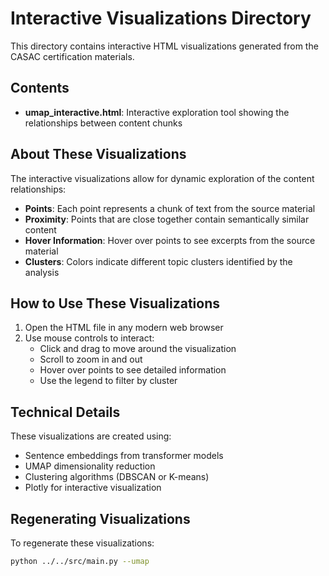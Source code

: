 # Interactive Visualizations Directory

This directory contains interactive HTML visualizations generated from the CASAC certification materials.

## Contents

- **umap_interactive.html**: Interactive exploration tool showing the relationships between content chunks

## About These Visualizations

The interactive visualizations allow for dynamic exploration of the content relationships:

- **Points**: Each point represents a chunk of text from the source material
- **Proximity**: Points that are close together contain semantically similar content
- **Hover Information**: Hover over points to see excerpts from the source material
- **Clusters**: Colors indicate different topic clusters identified by the analysis

## How to Use These Visualizations

1. Open the HTML file in any modern web browser
2. Use mouse controls to interact:
   - Click and drag to move around the visualization
   - Scroll to zoom in and out
   - Hover over points to see detailed information
   - Use the legend to filter by cluster

## Technical Details

These visualizations are created using:
- Sentence embeddings from transformer models
- UMAP dimensionality reduction
- Clustering algorithms (DBSCAN or K-means)
- Plotly for interactive visualization

## Regenerating Visualizations

To regenerate these visualizations:

```bash
python ../../src/main.py --umap
```
